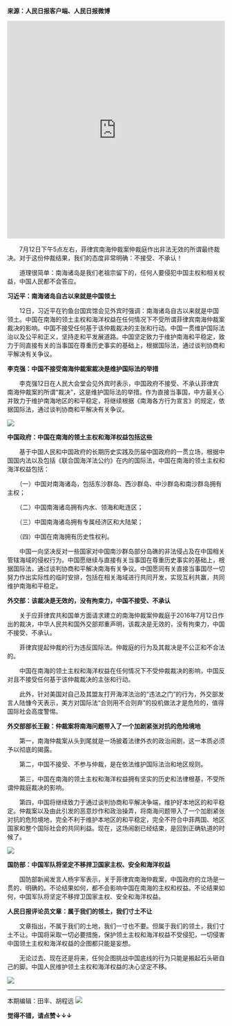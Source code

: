 **来源：人民日报客户端、人民日报微博**



<iframe allowfullscreen="" class="video_iframe" frameborder="0" height="502.5" scrolling="no" src="http://v.qq.com/iframe/player.html?vid=w0312ecojkt&amp;width=670&amp;height=502.5&amp;auto=0" style="max-width: 100%; display: block; z-index: 1; overflow: hidden; box-sizing: border-box !important; word-wrap: break-word !important; width: 670px !important; height: 502.5px !important;" width="670"></iframe>



　　7月12日下午5点左右，菲律宾南海仲裁案仲裁庭作出非法无效的所谓最终裁决。对于这份仲裁结果，我们的态度非常明确：不接受、不承认！



　　道理很简单：南海诸岛是我们老祖宗留下的，任何人要侵犯中国主权和相关权益，中国人民都不会答应。



**习近平：南海诸岛自古以来就是中国领土**



　　12日，习近平在钓鱼台国宾馆会见外宾时强调：南海诸岛自古以来就是中国领土。中国在南海的领土主权和海洋权益在任何情况下不受所谓菲律宾南海仲裁案裁决的影响。中国不接受任何基于该仲裁裁决的主张和行动。中国一贯维护国际法治以及公平和正义，坚持走和平发展道路。中国坚定致力于维护南海和平稳定，致力于同直接有关的当事国在尊重历史事实的基础上，根据国际法，通过谈判协商和平解决有关争议。



**李克强：中国不接受南海仲裁案裁决是维护国际法的举措**



　　李克强12日在人民大会堂会见外宾时表示，中国政府不接受、不承认菲律宾南海仲裁案的所谓“裁决”，这是维护国际法的举措。作为直接当事国，中方最关心并致力于维护南海地区的和平稳定，将继续根据《南海各方行为宣言》的规定，依据国际法，通过谈判协商和平解决有关争议。



![](http://weicdn.81kb.com/mmbiz/xrFYciaHL08CjEQYb1Q9sC9UvmicMJNEVebjxdSJZrzNl9z19XKAU6dKzCZ6HjmtVkZfNVXCxoASuQFGIk7dsQAg/0?wx_fmt=jpeg)



**中国政府：中国在南海的领土主权和海洋权益包括这些**



　　基于中国人民和中国政府的长期历史实践及历届中国政府的一贯立场，根据中国国内法以及包括《联合国海洋法公约》在内的国际法，中国在南海的领土主权和海洋权益包括：



　　（一）中国对南海诸岛，包括东沙群岛、西沙群岛、中沙群岛和南沙群岛拥有主权；



　　（二）中国南海诸岛拥有内水、领海和毗连区；



　　（三）中国南海诸岛拥有专属经济区和大陆架；



　　（四）中国在南海拥有历史性权利。



　　中国一向坚决反对一些国家对中国南沙群岛部分岛礁的非法侵占及在中国相关管辖海域的侵权行为。中国愿继续与直接有关当事国在尊重历史事实的基础上，根据国际法，通过谈判协商和平解决南海有关争议。中国愿同有关直接当事国尽一切努力作出实际性的临时安排，包括在相关海域进行共同开发，实现互利共赢，共同维护南海和平稳定。



**外交部：该裁决是无效的，没有拘束力，中国不接受、不承认**



　　关于应菲律宾共和国单方面请求建立的南海仲裁案仲裁庭于2016年7月12日作出的裁决，中华人民共和国外交部郑重声明，该裁决是无效的，没有拘束力，中国不接受、不承认。



　　菲律宾提起仲裁的行为违反国际法。仲裁庭的行为及其裁决是不公正和不合法的。



　　中国在南海的领土主权和海洋权益在任何情况下不受仲裁裁决的影响，中国反对且不接受任何基于该仲裁裁决的主张和行动。



　　此外，针对美国对自己及其盟友打开海洋法治的“违法之门”的行为，外交部发言人陆慷今天表示，美方对国际法“合则用不合则弃”的投机做法才是危险的，值得国际社会高度警惕。



**外交部部长王毅：仲裁案将南海问题带入了一个加剧紧张对抗的危险境地**



　　第一，南海仲裁案从头到尾就是一场披着法律外衣的政治闹剧，这一本质必须予以彻底的揭露。



　　第二，中国不接受、不参与仲裁，是在依法维护国际法治和地区规则。



　　第三，中国在南海的领土主权和海洋权益拥有坚实的历史和法律根基，不受所谓仲裁庭裁决的影响。



　　第四，中国将继续致力于通过谈判协商和平解决争端，维护好本地区的和平稳定。仲裁案以及由此引发的恶意炒作和政治操弄，将南海问题带入了一个加剧紧张对抗的危险境地，完全不利于维护本地区的和平稳定，完全不符合中菲两国、地区国家和整个国际社会的共同利益。现在，这场闹剧已经结束，是回到正确轨道的时候了。



![](http://weicdn.81kb.com/mmbiz/xrFYciaHL08CjEQYb1Q9sC9UvmicMJNEVe4KKUpm7CY4rxo6LLAuA6OyjakI5yFMjlFpJElKNiaP6cB443aE9DoIg/0?wx_fmt=jpeg)



**国防部：中国军队将坚定不移捍卫国家主权、安全和海洋权益**



　　国防部新闻发言人杨宇军表示，关于菲律宾南海仲裁案，中国政府的立场是一贯的、明确的。不论结果如何，都不会影响中国在南海的主权和权益。不论结果如何，中国军队将坚定不移捍卫国家主权、安全和海洋权益。



**人民日报评论员文章：属于我们的领土，我们寸土不让**



　　文章指出，不属于我们的土地，我们一寸也不要。但属于我们的领土，我们寸土不让。中国将采取一切必要措施，保护领土主权和海洋权益不受侵犯，一切侵害中国领土主权和海洋权益的企图都只能是妄想。



　　无论过去、现在还是将来，任何企图挑战中国底线的行为只能是搬起石头砸自己的脚。中国人民维护领土主权和海洋权益的决心坚定不移。



![](http://weicdn.81kb.com/mmbiz/xrFYciaHL08CjEQYb1Q9sC9UvmicMJNEVedAWh9euZPm3wdv6leicwnfGlgbaKic556ia3G8kicxRGYlvDpdm4fHibncQ/0?wx_fmt=jpeg)



* * *



本期编辑：田丰、胡程远 ![](http://weicdn.81kb.com/mmbiz/xrFYciaHL08BMq1Er5otH3veEWm0Gm4EcXDCzQM0GqPIQicibBUEVGskz2ElAmhtSqbPxvdIEWBslRSvlficibUDVeg/0?wx_fmt=gif)



**觉得不错，请点赞↓↓↓**


